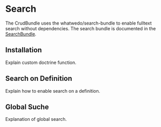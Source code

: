 # Search

The CrudBundle uses the whatwedo/search-bundle to enable fulltext search without dependencies.
The search bundle is documented in the [SearchBundle](https://whatwedo.github.io/SearchBundle/#/).

## Installation
Explain custom doctrine function. 

## Search on Definition
Explain how to enable search on a definition.

## Global Suche
Explanation of global search.
